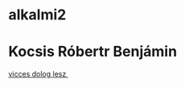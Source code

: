 # alkalmi2
<h1> Kocsis Róbertr  Benjámin </h1>
<a href="https://youtu.be/EGohSsaCJOU">vicces dolog lesz
<img https://www.google.com/search?q=trollface&rlz=1C1GCEU_huHU972HU972&source=lnms&tbm=isch&sa=X&ved=2ahUKEwjdyY_au7rzAhUPgf0HHVdIBjQQ_AUoAXoECAEQAw&biw=1536&bih=754&dpr=1.25#imgrc=XXYJjcpIM16s7M>
